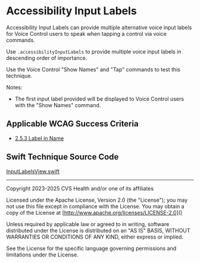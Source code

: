 # Accessibility Input Labels

Accessibility Input Labels can provide multiple alternative voice input labels for Voice Control users to speak when tapping a control via voice commands. 

Use `.accessibilityInputLabels` to provide multiple voice input labels in descending order of importance. 


Use the Voice Control "Show Names" and "Tap" commands to test this technique.

Notes:

- The first input label provided will be displayed to Voice Control users with the "Show Names" command. 

## Applicable WCAG Success Criteria
- [2.5.3 Label in Name](https://www.w3.org/WAI/WCAG22/Understanding/label-in-name)

## Swift Technique Source Code
[InputLabelsView.swift](../iOSswiftUIa11yTechniques/InputLabelsView.swift)

----

Copyright 2023-2025 CVS Health and/or one of its affiliates

Licensed under the Apache License, Version 2.0 (the "License");
you may not use this file except in compliance with the License.
You may obtain a copy of the License at
[http://www.apache.org/licenses/LICENSE-2.0]()

Unless required by applicable law or agreed to in writing, software
distributed under the License is distributed on an "AS IS" BASIS,
WITHOUT WARRANTIES OR CONDITIONS OF ANY KIND, either express or implied.

See the License for the specific language governing permissions and
limitations under the License.

